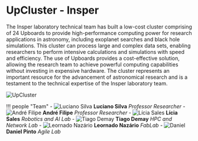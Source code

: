 # UpCluster - Insper

The Insper laboratory technical team has built a low-cost cluster comprising of 24 Upboards to provide high-performance computing power for research applications in astronomy, including exoplanet searches and black hole simulations. This cluster can process large and complex data sets, enabling researchers to perform intensive calculations and simulations with speed and efficiency. The use of Upboards provides a cost-effective solution, allowing the research team to achieve powerful computing capabilities without investing in expensive hardware. The cluster represents an important resource for the advancement of astronomical research and is a testament to the technical expertise of the Insper laboratory team.

![UpCluster](imgs/cluster.jpeg)



!!! people "Team"
    - ![Luciano Silva](imgs/Luciano.jpeg) **Luciano Silva** *Professor Researcher*
    - ![André Filipe](imgs/andre.jpeg) **André Filipe** *Professor Researcher*
    - ![Lícia Sales](imgs/Licia.jpeg) **Lícia Sales** *Robotics and AI Lab*
    - ![Tiago Demay](imgs/Demay.jpg) **Tiago Demay** *HPC and Network Lab*
    - ![Leornado Nazário](imgs/Leonardo.jpeg) **Leornado Nazário** *FabLab*
    - ![Daniel](imgs/Daniel.jpeg) **Daniel Pinto** *Agile Lab*
